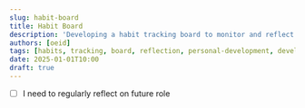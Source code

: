 ```yaml
---
slug: habit-board
title: Habit Board
description: 'Developing a habit tracking board to monitor and reflect on personal habit development and future role planning.'
authors: [oeid]
tags: [habits, tracking, board, reflection, personal-development, development]
date: 2025-01-01T10:00
draft: true
---
```


- [ ] I need to regularly reflect on future role